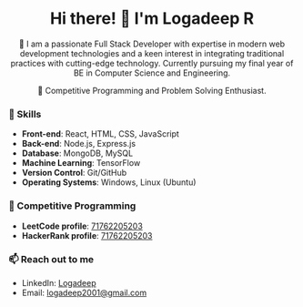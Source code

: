 <h1 align="center">Hi there! 👋 I'm Logadeep R</h1>

<p align="center">
  🚀 I am a passionate Full Stack Developer with expertise in modern web development technologies and a keen interest in integrating traditional practices with cutting-edge technology. Currently pursuing my final year of BE in Computer Science and Engineering.
</p>

<p align="center">
  👀 Competitive Programming and Problem Solving Enthusiast.
</p>

<h3 align="left">🔧 Skills</h3>

- **Front-end**: React, HTML, CSS, JavaScript
- **Back-end**: Node.js, Express.js
- **Database**: MongoDB, MySQL
- **Machine Learning**: TensorFlow
- **Version Control**: Git/GitHub
- **Operating Systems**: Windows, Linux (Ubuntu)

<h3 align="left">🏅 Competitive Programming</h3>

- **LeetCode profile**: [71762205203](https://leetcode.com/71762205203/)
- **HackerRank profile**: [71762205203](https://www.hackerrank.com/71762205203)

<h3 align="left">📫 Reach out to me</h3>

- LinkedIn: [Logadeep](YOUR_LINKEDIN_URL)
- Email: logadeep2001@gmail.com
